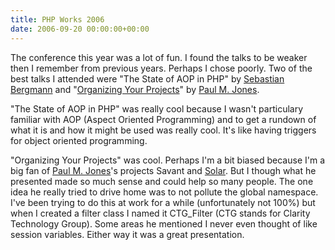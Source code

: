 ```yaml
---
title: PHP Works 2006
date: 2006-09-20 00:00:00+00:00
---
```


The conference this year was a lot of fun. I found the talks to be weaker then I remember from previous years. Perhaps I chose poorly. Two of the best talks I attended were "The State of AOP in PHP" by [Sebastian Bergmann](https://sebastian-bergmann.de/) and "[Organizing Your Projects](http://paul-m-jones.com/archives/231)" by [Paul M. Jones](http://paul-m-jones.com/).

"The State of AOP in PHP" was really cool because I wasn't particulary familiar with AOP (Aspect Oriented Programming) and to get a rundown of what it is and how it might be used was really cool. It's like having triggers for object oriented programming.

"Organizing Your Projects" was cool. Perhaps I'm a bit biased because I'm a big fan of [Paul M. Jones](http://paul-m-jones.com/)'s projects Savant and [Solar](http://solarphp.com/). But I though what he presented made so much sense and could help so many people. The one idea he really tried to drive home was to not pollute the global namespace. I've been trying to do this at work for a while (unfortunately not 100%) but when I created a filter class I named it CTG_Filter (CTG stands for Clarity Technology Group). Some areas he mentioned I never even thought of like session variables. Either way it was a great presentation.
